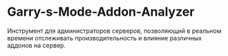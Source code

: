 # Garry-s-Mode-Addon-Analyzer
Инструмент для администраторов серверов, позволяющий в реальном времени отслеживать производительность и влияние различных аддонов на сервер.
